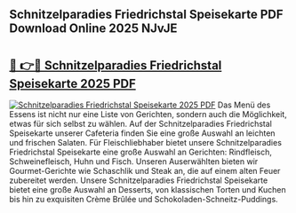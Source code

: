 ## Schnitzelparadies Friedrichstal Speisekarte PDF Download Online 2025 NJvJE

# <h2><a href="http://gcckef.nevu.top/?p=Schnitzelparadies+Friedrichstal+Speisekarte">🔗 👉🔴 Schnitzelparadies Friedrichstal Speisekarte 2025 PDF</a></h2>

[![Schnitzelparadies Friedrichstal Speisekarte 2025 PDF](https://i.imgur.com/dBaPXMq.png)](http://gcckef.nevu.top/?p=Schnitzelparadies+Friedrichstal+Speisekarte)
Das Menü des Essens ist nicht nur eine Liste von Gerichten, sondern auch die Möglichkeit, etwas für sich selbst zu wählen. Auf der Schnitzelparadies Friedrichstal Speisekarte unserer Cafeteria finden Sie eine große Auswahl an leichten und frischen Salaten. Für Fleischliebhaber bietet unsere Schnitzelparadies Friedrichstal Speisekarte eine große Auswahl an Gerichten: Rindfleisch, Schweinefleisch, Huhn und Fisch. Unseren Auserwählten bieten wir Gourmet-Gerichte wie Schaschlik und Steak an, die auf einem alten Feuer zubereitet werden. Unsere Schnitzelparadies Friedrichstal Speisekarte bietet eine große Auswahl an Desserts, von klassischen Torten und Kuchen bis hin zu exquisiten Crème Brûlée und Schokoladen-Schneitz-Puddings.
